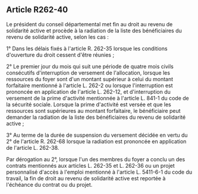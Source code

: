 ## Article R262-40

Le président du conseil départemental met fin au droit au revenu de solidarité active et procède à la radiation
de la liste des bénéficiaires du revenu de solidarité active, selon les cas :


1° Dans les délais fixés à l'article R. 262-35 lorsque les conditions d'ouverture du droit cessent d'être
réunies ;

2° Le premier jour du mois qui suit une période de quatre mois civils consécutifs d'interruption de versement
de l'allocation, lorsque les ressources du foyer sont d'un montant supérieur à celui du montant forfaitaire
mentionné à l'article L. 262-2 ou lorsque l'interruption est prononcée en application de l'article L. 262-12,
et d'interruption du versement de la prime d'activité mentionnée à l'article L. 841-1 du code de la sécurité
sociale. Lorsque la prime d'activité est versée et que les ressources sont supérieures au montant forfaitaire, le
bénéficiaire peut demander la radiation de la liste des bénéficiaires du revenu de solidarité active ;

3° Au terme de la durée de suspension du versement décidée en vertu du 2° de l'article R. 262-68 lorsque la
radiation est prononcée en application de l'article L. 262-38.

Par dérogation au 2°, lorsque l'un des membres du foyer a conclu un des contrats mentionnés aux articles L.
262-35 et L. 262-36 ou un projet personnalisé d'accès à l'emploi mentionné à l'article L. 5411-6-1 du code du
travail, la fin de droit au revenu de solidarité active est reportée à l'échéance du contrat ou du projet.

